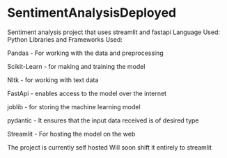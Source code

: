 # SentimentAnalysisDeployed
Sentiment analysis project that uses streamlit and fastapi
Language Used: Python
Libraries and Frameworks Used:

  Pandas - For working with the data and preprocessing
  
 
  Scikit-Learn - for making and training the model
  
  Nltk - for working with text data
  
  FastApi - enables access to the model over the internet
  
  joblib - for storing the machine learning model 
  
  pydantic - It ensures that the input data received is of desired type
  
  Streamlit - For hosting the model on the web
  
The project is currently self hosted
Will soon shift it entirely to streamlit
